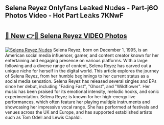 ## Selena Reyez Onlyf𝚊ns Le𝚊ked N𝚞des - Part-j6O Photos Video - Hot Part Le𝚊ks 7KNwF

# <h2><a href="http://ab32719.deff.icu/?id=Selena+Reyez">🔗 New 👉🔴 Selena Reyez VIDEO Photos</a></h2>

[![Selena Reyez N𝚞des](https://i.imgur.com/rIISA9y.gif)](http://ab32719.deff.icu/?id=Selena+Reyez)
Selena Reyez, born on December 1, 1995, is an American social media influencer, gamer, and content creator known for her entertaining and engaging presence on various platforms. With a large following and a diverse range of content, Selena Reyez has carved out a unique niche for herself in the digital world. This article explores the journey of Selena Reyez, from her humble beginnings to her current status as a social media sensation. Selena Reyez has released several singles and EPs since her debut, including "Fading Fast", "Ghost", and "Wildflower". Her music has been praised for its emotional intensity, melodic hooks, and sonic experimentation. Selena Reyez is known for her high-energy live performances, which often feature her playing multiple instruments and showcasing her impressive vocal range. She has performed at festivals and venues across the UK and Europe, and has supported established artists such as Tom Odell and Lewis Capaldi.

